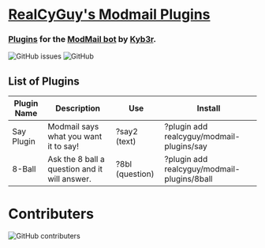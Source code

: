# [RealCyGuy's Modmail Plugins](#realcyguys-modmail-plugins)
### [Plugins](https://github.com/kyb3r/modmail/wiki/Plugins) for the [ModMail bot](https://github.com/kyb3r/modmail) by [Kyb3r](https://kyb3r.github.io/).
![GitHub issues](https://img.shields.io/github/issues/realcyguy/modmail-plugins?style=for-the-badge)
![GitHub](https://img.shields.io/github/license/realcyguy/modmail-plugins?style=for-the-badge)
## List of Plugins
|Plugin Name|Description|Use|Install|
|--|--|--|--|
|Say Plugin|Modmail says what you want it to say!|?say2 (text)|?plugin add realcyguy/modmail-plugins/say|
|8-Ball|Ask the 8 ball a question and it will answer.|?8bl (question)|?plugin add realcyguy/modmail-plugins/8ball|
# Contributers
![GitHub contributers](https://contributors-img.firebaseapp.com/image?repo=realcyguy/modmail-plugins)
